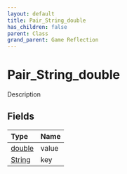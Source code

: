 ```yaml
---
layout: default
title: Pair_String_double
has_children: false
parent: Class
grand_parent: Game Reflection
---
```

# Pair_String_double
Description 

## Fields

| Type | Name |
|:----------|:--------------|
| [double](/riftbreaker-wiki/docs/game-reflection/components/double/) | value |
| [String](/riftbreaker-wiki/docs/game-reflection/components/string/) | key |

